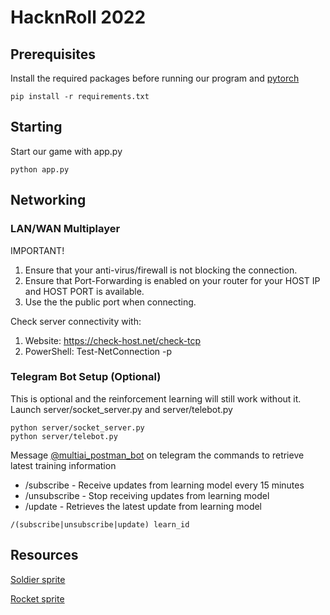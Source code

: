 # HacknRoll 2022

## Prerequisites
Install the required packages before running our program and [pytorch](https://pytorch.org/get-started/locally/)

```
pip install -r requirements.txt
```

## Starting
Start our game with app.py
```
python app.py
```

## Networking
### LAN/WAN Multiplayer
IMPORTANT!
1) Ensure that your anti-virus/firewall is not blocking the connection.
2) Ensure that Port-Forwarding is enabled on your router for your HOST IP and HOST PORT is available.
3) Use the the public port when connecting. 

Check server connectivity with:
1) Website: https://check-host.net/check-tcp
2) PowerShell: Test-NetConnection <online host> -p <public port>


### Telegram Bot Setup (Optional)
This is optional and the reinforcement learning will still work without it.
Launch server/socket_server.py and server/telebot.py
```
python server/socket_server.py
python server/telebot.py
```

Message [@multiai_postman_bot](https://t.me/multiai_postman_bot) on telegram the commands to retrieve latest training information
- /subscribe - Receive updates from learning model every 15 minutes
- /unsubscribe - Stop receiving updates from learning model
- /update - Retrieves the latest update from learning model
```
/(subscribe|unsubscribe|update) learn_id
```


## Resources
[Soldier sprite](https://www.cleanpng.com/png-pixel-art-soldier-1821529/)

[Rocket sprite](https://gamesupply.itch.io/massive-weapon-package)
